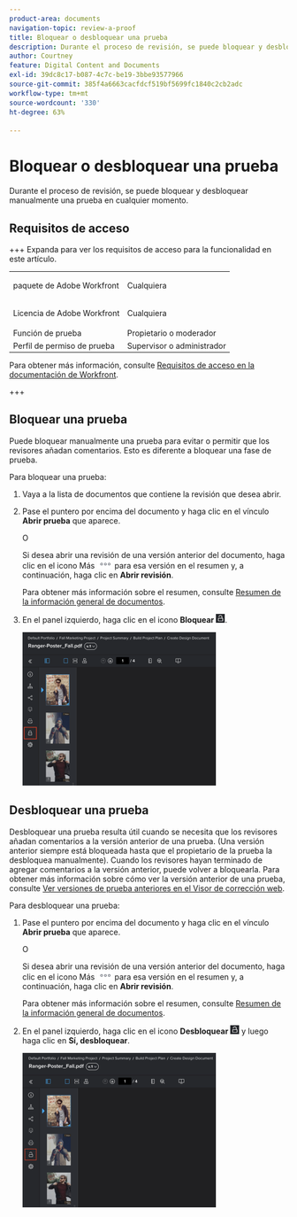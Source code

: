 ```yaml
---
product-area: documents
navigation-topic: review-a-proof
title: Bloquear o desbloquear una prueba
description: Durante el proceso de revisión, se puede bloquear y desbloquear manualmente una prueba en cualquier momento.
author: Courtney
feature: Digital Content and Documents
exl-id: 39dc8c17-b087-4c7c-be19-3bbe93577966
source-git-commit: 385f4a6663cacfdcf519bf5699fc1840c2cb2adc
workflow-type: tm+mt
source-wordcount: '330'
ht-degree: 63%

---
```


# Bloquear o desbloquear una prueba

Durante el proceso de revisión, se puede bloquear y desbloquear manualmente una prueba en cualquier momento.

## Requisitos de acceso

+++ Expanda para ver los requisitos de acceso para la funcionalidad en este artículo.

<table style="table-layout:auto"> 
 <col> 
 <col> 
 <tbody> 
  <tr> 
   <td role="rowheader">paquete de Adobe Workfront</td> 
   <td> <p>Cualquiera</p> </td> 
  </tr> 
  <tr> 
   <td role="rowheader">Licencia de Adobe Workfront</td> 
   <td> <p>Cualquiera</p></td> 
  </tr> 
  <tr> 
   <td role="rowheader">Función de prueba</td> 
   <td>Propietario o moderador</td> 
  </tr> 
  <tr> 
   <td role="rowheader">Perfil de permiso de prueba </td> 
   <td>Supervisor o administrador</td> 
  </tr> 
 </tbody> 
</table>

Para obtener más información, consulte [Requisitos de acceso en la documentación de Workfront](/help/quicksilver/administration-and-setup/add-users/access-levels-and-object-permissions/access-level-requirements-in-documentation.md).

+++

## Bloquear una prueba

Puede bloquear manualmente una prueba para evitar o permitir que los revisores añadan comentarios. Esto es diferente a bloquear una fase de prueba.

Para bloquear una prueba:

1. Vaya a la lista de documentos que contiene la revisión que desea abrir.
1. Pase el puntero por encima del documento y haga clic en el vínculo **Abrir prueba** que aparece.

   O

   Si desea abrir una revisión de una versión anterior del documento, haga clic en el icono Más ![Icono Más](assets/more-icon.png) para esa versión en el resumen y, a continuación, haga clic en **Abrir revisión**.

   Para obtener más información sobre el resumen, consulte [Resumen de la información general de documentos](../../../../documents/managing-documents/summary-for-documents.md).

1. En el panel izquierdo, haga clic en el icono **Bloquear** ![Icono de bloqueo](assets/unlock-proof-icon.png).

   ![Bloquear revisión](assets/lock-proof-350x277.png)

## Desbloquear una prueba

Desbloquear una prueba resulta útil cuando se necesita que los revisores añadan comentarios a la versión anterior de una prueba. (Una versión anterior siempre está bloqueada hasta que el propietario de la prueba la desbloquea manualmente). Cuando los revisores hayan terminado de agregar comentarios a la versión anterior, puede volver a bloquearla. Para obtener más información sobre cómo ver la versión anterior de una prueba, consulte [Ver versiones de prueba anteriores en el Visor de corrección web](../../../../workfront-proof/wp-work-proofsfiles/review-proofs-wpv/view-previous-proof-versions.md).

Para desbloquear una prueba:

1. Pase el puntero por encima del documento y haga clic en el vínculo **Abrir prueba** que aparece.

   O

   Si desea abrir una revisión de una versión anterior del documento, haga clic en el icono Más ![Icono Más](assets/more-icon.png) para esa versión en el resumen y, a continuación, haga clic en **Abrir revisión**.

   Para obtener más información sobre el resumen, consulte [Resumen de la información general de documentos](../../../../documents/managing-documents/summary-for-documents.md).

1. En el panel izquierdo, haga clic en el icono **Desbloquear** ![Desbloquear icono](assets/unlock-proof-icon.png) y luego haga clic en **Sí, desbloquear**.

   ![Desbloquear revisión](assets/copy-of-unlock-proof-350x279.png)
